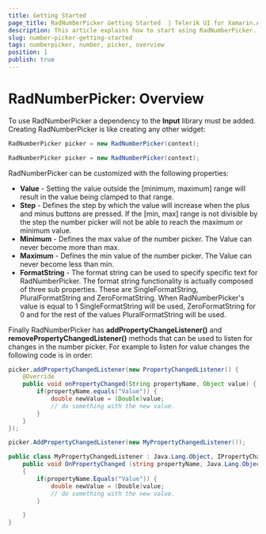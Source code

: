 ```yaml
---
title: Getting Started
page_title: RadNumberPicker Getting Started  | Telerik UI for Xamarin.Android Documentation
description: This article explains how to start using RadNumberPicker.
slug: number-picker-getting-started
tags: numberpicker, number, picker, overview
position: 1
publish: true
---
```


# RadNumberPicker: Overview

To use RadNumberPicker a dependency to the **Input** library must be added.
Creating RadNumberPicker is like creating any other widget:
```Java
RadNumberPicker picker = new RadNumberPicker(context);
```
```C#
RadNumberPicker picker = new RadNumberPicker(context);
```

RadNumberPicker can be customized with the following properties:

* **Value** - Setting the value outside the [minimum, maximum] range will result in the value being clamped to that range.
* **Step** - Defines the step by which the value will increase when the plus and minus buttons are pressed. If the [min, max] range is not divisible by the step the number picker
will not be able to reach the maximum or minimum value.
* **Minimum** - Defines the max value of the number picker. The Value can never become more than max.
* **Maximum** - Defines the min value of the number picker. The Value can never become less than min.
* **FormatString** - The format string can be used to specify specific text for RadNumberPicker. The format string functionality is actually composed of three sub properties.
These are SingleFormatString, PluralFormatString and ZeroFormatString. When RadNumberPicker's value is equal to 1 SingleFormatString will be used, ZeroFormatString for 0 and for
the rest of the values PluralFormatString will be used.

Finally RadNumberPicker has **addPropertyChangeListener()** and **removePropertyChangedListener()** methods that can be used to listen for changes in the number picker. For example to
listen for value changes the following code is in order:
```Java
picker.addPropertyChangedListener(new PropertyChangedListener() {
    @Override
    public void onPropertyChanged(String propertyName, Object value) {
        if(propertyName.equals("Value")) {
            double newValue = (Double)value;
            // do something with the new value.
        }
    }
});
```
```C#
picker.AddPropertyChangedListener(new MyPropertyChangedListener());

public class MyPropertyChangedListener : Java.Lang.Object, IPropertyChangedListener {
	public void OnPropertyChanged (string propertyName, Java.Lang.Object value)
	{
		if(propertyName.Equals("Value")) {
			double newValue = (Double)value;
			// do something with the new value.
		}

	}
}
```